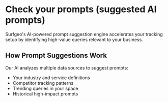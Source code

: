 # Check your prompts (suggested AI prompts)

Surfgeo's AI-powered prompt suggestion engine accelerates your tracking setup by identifying high-value queries relevant to your business.

## How Prompt Suggestions Work

Our AI analyzes multiple data sources to suggest prompts:
- Your industry and service definitions
- Competitor tracking patterns
- Trending queries in your space
- Historical high-impact prompts
